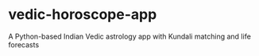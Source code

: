 # vedic-horoscope-app
A Python-based Indian Vedic astrology app with Kundali matching and life forecasts
